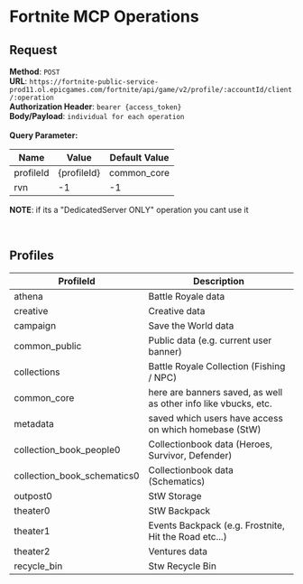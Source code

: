 # Fortnite MCP Operations

## Request

**Method**: `POST` \
**URL**: `https://fortnite-public-service-prod11.ol.epicgames.com/fortnite/api/game/v2/profile/:accountId/client/:operation` \
**Authorization Header**: `bearer {access_token}` \
**Body/Payload**: `individual for each operation` \
\
**Query Parameter:**

| Name      | Value       | Default Value |
| --------- | ----------- | ------------- |
| profileId | {profileId} | common_core   |
| rvn       | -1          | -1            |

**NOTE**: if its a "DedicatedServer ONLY" operation you cant use it

<br>

## Profiles

| ProfileId                   | Description                                                     |
| --------------------------- | --------------------------------------------------------------- |
| athena                      | Battle Royale data                                              |
| creative                    | Creative data                                                   |
| campaign                    | Save the World data                                             |
| common_public               | Public data (e.g. current user banner)                          |
| collections                 | Battle Royale Collection (Fishing / NPC)                        |
| common_core                 | here are banners saved, as well as other info like vbucks, etc. |
| metadata                    | saved which users have access on which homebase (StW)           |
| collection_book_people0     | Collectionbook data (Heroes, Survivor, Defender)                |
| collection_book_schematics0 | Collectionbook data (Schematics)                                |
| outpost0                    | StW Storage                                                     |
| theater0                    | StW Backpack                                                    |
| theater1                    | Events Backpack (e.g. Frostnite, Hit the Road etc...)           |
| theater2                    | Ventures data                                                   |
| recycle_bin                 | Stw Recycle Bin                                                 |
